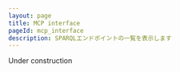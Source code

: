 ```yaml
---
layout: page
title: MCP interface
pageId: mcp_interface
description: SPARQLエンドポイントの一覧を表示します
---
```


<div class="under-construction">
  <span>Under construction</span>
</div>
